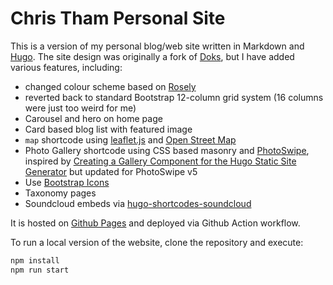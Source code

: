 # Chris Tham Personal Site

This is a version of my personal blog/web site written in Markdown and [Hugo](https://gohugo.io). The site design was originally a fork of [Doks](https://getdoks.org), but I have added various features, including:

- changed colour scheme based on [Rosely](https://rosely.hellotham.com)
- reverted back to standard Bootstrap 12-column grid system (16 columns were just too weird for me)
- Carousel and hero on home page
- Card based blog list with featured image
- `map` shortcode using [leaflet.js](https://leafletjs.com) and [Open Street Map](https://openstreetmap.org)
- Photo Gallery shortcode using CSS based masonry and [PhotoSwipe](https://photoswipe.com), inspired by [Creating a Gallery Component for the Hugo Static Site Generator](https://brunoamaral.eu/post/creating-a-gallery-component-for-the-hugo-static-site-generator/) but updated for PhotoSwipe v5
- Use [Bootstrap Icons](https://icons.getbootstrap.com/)
- Taxonomy pages
- Soundcloud embeds via [hugo-shortcodes-soundcloud](https://github.com/yuma-m/hugo-shortcodes-soundcloud)

It is hosted on [Github Pages](https://pages.github.com) and deployed via Github Action workflow.

To run a local version of the website, clone the repository and execute:

```bash
npm install
npm run start
```
